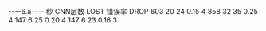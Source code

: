----6.a----
秒       CNN层数       LOST        错误率     DROP
603         20          24          0.15        4
858         32          35          0.25        4
147         6           25          0.20        4
147         6           23          0.16        3

